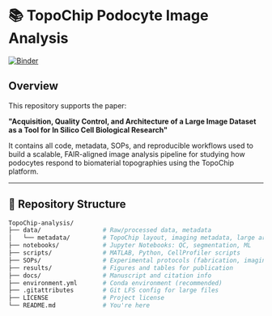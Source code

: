 # 📚 TopoChip Podocyte Image Analysis

[![Binder](https://mybinder.org/badge_logo.svg)](https://mybinder.org/v2/gh/cbite/TopoChip-analysis/HEAD)

## Overview

This repository supports the paper:

**"Acquisition, Quality Control, and Architecture of a Large Image Dataset as a Tool for In Silico Cell Biological Research"**

It contains all code, metadata, SOPs, and reproducible workflows used to build a scalable, FAIR-aligned image analysis pipeline for studying how podocytes respond to biomaterial topographies using the TopoChip platform.

---

## 🔧 Repository Structure

```bash
TopoChip-analysis/
├── data/                 # Raw/processed data, metadata
│   └── metadata/         # TopoChip layout, imaging metadata, large archives
├── notebooks/            # Jupyter Notebooks: QC, segmentation, ML
├── scripts/              # MATLAB, Python, CellProfiler scripts
├── SOPs/                 # Experimental protocols (fabrication, imaging, etc.)
├── results/              # Figures and tables for publication
├── docs/                 # Manuscript and citation info
├── environment.yml       # Conda environment (recommended)
├── .gitattributes        # Git LFS config for large files
├── LICENSE               # Project license
└── README.md             # You're here
